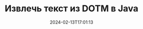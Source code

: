 ---
############################# Static ############################
layout: "auto-gen-parser"
date: 2024-02-13T17:01:13
draft: false
otherformats: dotx epub html mht mhtml odp ods odt one otp ott pdf pps ppsx ppt pptx

############################# Head ############################
head_title: "Извлечь текст из DOTM в Java"
head_description: "Быстро извлекайте текст из файла DOTM в Java. Сохраните новый документ, содержащий выбранные страницы, с помощью API слияния документов."

############################# Header ############################
title: "Извлечь текст из DOTM в Java"
description: "Извлеките текст из DOTM с помощью нескольких строк кода Java."
bg_image: "https://cms.admin.containerize.com/templates/aspose/App_Themes/V3/images/bg/header1.png"
bg_overlay: false
button:
    enable: true
    icon: "fas fa-arrow-down"
    label: "Скачать бесплатную пробную версию"
    link: "https://downloads.groupdocs.com/parser/java"

############################# SubMenu ############################
submenu:
    enable: true

    left:
        img_alt: "GroupDocs.Parser for Java"
        image: "https://cms.admin.containerize.com/templates/groupdocs/images/product-logos/90x90-noborder/groupdocs-parser-java.png"
        product: "GroupDocs.Parser"
        platform: "Java"

    middle:
        button:

            # button loop
            - link: "https://apireference.groupdocs.com/parser/java"
              text: "Справочник по API"

            # button loop
            - link: "https://github.com/groupdocs-parser"
              text: "Примеры кода"

            # button loop
            - link: "https://products.groupdocs.app/parser/family"
              text: "Живые демонстрации"

            # button loop
            - link: "https://purchase.groupdocs.com/pricing/parser/java"
              text: "Цены"

    right:
        link_download: "https://downloads.groupdocs.com/parser"
        link_learn: "https://docs.groupdocs.com/parser/java"
        link_buy: "https://purchase.groupdocs.com"

############################# About ############################
about:
    enable: true
    title: "Как извлечь текст из DOTM файлов Java API?"
    content: |
        [GroupDocs.Parser for Java](/ru/parser/java/) — это API для извлечения текста, изображений и метаданных, поддерживающий более 50 популярных типов документов, помогающий создавать бизнес-приложения с функциями парсинга необработанных данных. , структурированный и форматированный текст. Он также поддерживает анализ документов с использованием предопределенных шаблонов и позволяет быстро и точно извлекать сложные данные из счетов-фактур и других типичных документов. GroupDocs.Parser для Java позволяет извлекать текст и метаданные из защищенных паролем файлов всех популярных форматов, включая документы обработки текста, электронные таблицы Excel, презентации PowerPoint, файлы OneNote, PDF и ZIP-архивы.
        
        GroupDocs.Parser API — правильный выбор для корпоративных решений, которым требуется функция извлечения текста из файлов. Эти API хорошо поддерживаются во всех основных операционных системах и платформах, включая Java runtime: J2SE 6.0 and above.

############################# Steps ############################
steps:
    enable: true
    title_left: "Извлечь текст из DOTM в Java"
    content_left: |
        [GroupDocs.Parser for Java](/ru/parser/java/) позволяет разработчикам Java легко извлекать текст из файла DOTM, реализуя несколько простых шаги.
        
        * Создать объект [Parser](https://reference.groupdocs.com/java/parser/com.groupdocs.parser/Parser) для исходного документа;
        * Вызовите метод [getText](https://reference.groupdocs.com/parser/java/com.groupdocs.parser/parser/#getText--) и получите [TextReader](https://reference.groupdocs.com/java/parser/com.groupdocs.parser.data/TextReader) объект;
        * Проверить, не является ли ридер *null* (поддерживается извлечение текста для документа);
        * Прочитайте текст от читателя.

    title_right: "Узнать больше про извлечение текста"
    content_right: |
        * <a href="https://docs.groupdocs.com/parser/java/extract-text-in-accurate-mode/">Как извлечь текст в точном режиме в Java</a>
        * <a href="https://docs.groupdocs.com/parser/java/extract-text-in-raw-mode/">Как извлечь текст в быстром режиме в Java</a>
 
    code: |
     {{% parser/additional-styles %}}
     {{< parser/code-parser title="Как извлечь текст из файла DOTM, используя пример кода Java">}}

        ```java    
        // Извлечь текст из файла DOTM с помощью API GroupDocs.Parser
        // Создайте экземпляр класса Parser
        try (Parser parser = new Parser(filePath)) {
            // Извлечь текст в ридер
            try (TextReader reader = parser.getText()) {
                // Распечатать текст из документа
                // Если извлечение текста не поддерживается, средство чтения недействительно.
                System.out.println(reader == null ? "Извлечение текста не поддерживается" : reader.readToEnd());
            }
        }
        ```
     {{< /parser/code-parser >}}

############################# More ############################
more:
    enable: true
    title_left: "Системные Требования"
    content_left: |
        GroupDocs.Parser for Java API поддерживаются на всех основных платформах и операционных системах. Перед выполнением приведенного ниже кода убедитесь, что в вашей системе установлены следующие предварительные компоненты.
        
        * Операционные системы: Microsoft Windows, Linux, MacOS
        * Среды разработки: NetBeans, Intellij IDEA, Eclipse, etc.
        * Фреймворки
        * Загрузите последнюю версию GroupDocs.Parser for Java из [Maven](https://repository.groupdocs.com/webapp/#/artifacts/browse/tree/General/repo/com/groupdocs/groupdocs-parser)

    title_right: "Зачем использовать GroupDocs.Parser for Java"
    content_right: |
        * Поддержка извлечения простого текста из любых поддерживаемых документов    
        * Парсинг документов по пользовательским шаблонам    
        * Полная поддержка извлечения структурированного текста    
        * Текстовый поиск по ключевому слову и регулярному выражению    
        * Извлечение форматированного текста, метаданных, изображений, контейнеров и вложений    
        * Извлечение оглавления для некоторых поддерживаемых форматов документов    
        * Парсинг данных форм из PDF-документов    
        * Извлечение гиперссылок из документа   

############################# Demos ############################
demos:
    enable: true
    title: "Демонстрации в реальном времени — извлечение текста из DOTM онлайн"
    content: |
       Извлеките текст из файла DOTM прямо сейчас, посетив веб-сайт [GroupDocs.Parser Live Demos](https://products.groupdocs.app/parser/text/dotm).
       Живая демонстрация имеет следующие преимущества.
        
############################# About Formats ############################
about_formats:
    enable: true

############################# More Formats ############################
more_formats:
    enable: true
    title: "Извлечение текста из других форматов документов"
    content: |
        Java API анализа документов и извлечения текста для форматов файлов и изображений. Извлеките данные для некоторых популярных форматов файлов, как указано ниже.

############################# Back to top ###############################
back_to_top:
    enable: true
---